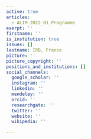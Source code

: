 ```yaml
---
active: true
articles:
  - ALIM_2022_01_Programme
exerpt: ''
firstname: ''
is_institution: true
issues: []
lastname: IRD, France
picture: ''
picture_copyright: ''
positions_and_institutions: []
social_channels:
  google_scholar: ''
  instagram: ''
  linkedin: ''
  mendeley: ''
  orcid: ''
  researchgate: ''
  twitter: ''
  website: ''
  wikipedia: ''

---
```

